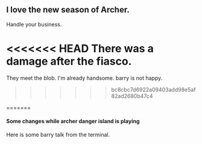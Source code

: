 ## I love the new season of Archer. 

Handle your business. 

<<<<<<< HEAD
There was a damage after the fiasco. 
=======
They meet the blob. I'm already handsome. barry is not happy. 
>>>>>>> bc8cbc7d6922a09403add98e5af82ad2680b47c4


=======

#### Some changes while archer danger island is playing


Here is some barry talk from the terminal. 
